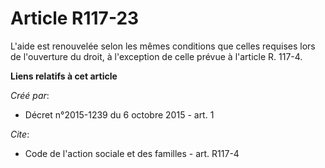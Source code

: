 # Article R117-23

L'aide est renouvelée selon les mêmes conditions que celles requises lors de l'ouverture du droit, à l'exception de celle
prévue à l'article R. 117-4.

**Liens relatifs à cet article**

_Créé par_:

  - Décret n°2015-1239 du 6 octobre 2015 - art. 1

_Cite_:

  - Code de l'action sociale et des familles - art. R117-4
